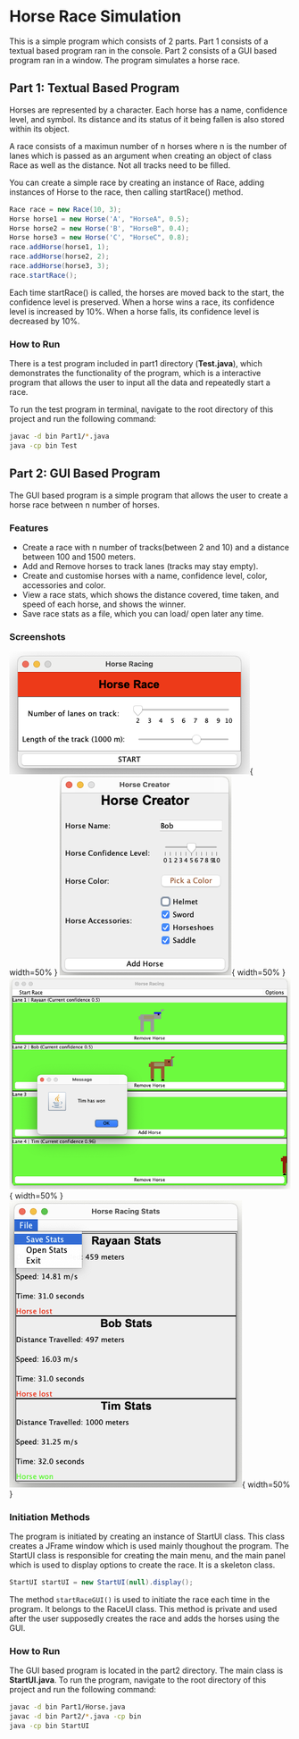 # Horse Race Simulation

This is a simple program which consists of 2 parts. Part 1 consists of a textual based program ran in the console. Part 2 consists of a GUI based program ran in a window. The program simulates a horse race. 

## Part 1: Textual Based Program

Horses are represented by a character. Each horse has a name, confidence level, and symbol. Its distance and its status of it being fallen is also stored within its object. 

A race consists of a maximun number of n horses where n is the number of lanes which is passed as an argument when creating an object of class Race as well as the distance. Not all tracks need to be filled.

You can create a simple race by creating an instance of Race, adding instances of Horse to the race, then calling startRace() method.
```java
Race race = new Race(10, 3);
Horse horse1 = new Horse('A', "HorseA", 0.5);
Horse horse2 = new Horse('B', "HorseB", 0.4);
Horse horse3 = new Horse('C', "HorseC", 0.8);
race.addHorse(horse1, 1);
race.addHorse(horse2, 2);
race.addHorse(horse3, 3);
race.startRace();
```

Each time startRace() is called, the horses are moved back to the start, the confidence level is preserved. When a horse wins a race, its confidence level is increased by 10%. When a horse falls, its confidence level is decreased by 10%.

### How to Run
There is a test program included in part1 directory (**Test.java**), which demonstrates the functionality of the program, which is a interactive program that allows the user to input all the data and repeatedly start a race.

To run the test program in terminal, navigate to the root directory of this project and run the following command:
```bash
javac -d bin Part1/*.java
java -cp bin Test
```

## Part 2: GUI Based Program

The GUI based program is a simple program that allows the user to create a horse race between n number of horses. 

### Features
- Create a race with n number of tracks(between 2 and 10) and a distance between 100 and 1500 meters.
- Add and Remove horses to track lanes (tracks may stay empty).
- Create and customise horses with a name, confidence level, color, accessories and color.
- View a race stats, which shows the distance covered, time taken, and speed of each horse, and shows the winner.
- Save race stats as a file, which you can load/ open later any time.

### Screenshots
![Main Menu Preview](Part2/preview/mainmenu.png){ width=50% }
![Create Horse Preview](Part2/preview/createhorse.png){ width=50% }
![Started Race Preview](Part2/preview/race.png){ width=50% }
![Stats Menu Preview](Part2/preview/statsmenu.png){ width=50% }



### Initiation Methods
The program is initiated by creating an instance of StartUI class. This class creates a JFrame window which is used mainly thoughout the program. The StartUI class is responsible for creating the main menu, and the main panel which is used to display options to create the race. It is a skeleton class.
```java
StartUI startUI = new StartUI(null).display();
```

The method ```startRaceGUI()``` is used to initiate the race each time in the program. It belongs to the RaceUI class. This method is private and used after the user supposedly creates the race and adds the horses using the GUI.

### How to Run
The GUI based program is located in the part2 directory. The main class is **StartUI.java**. To run the program, navigate to the root directory of this project and run the following command:
```bash
javac -d bin Part1/Horse.java
javac -d bin Part2/*.java -cp bin
java -cp bin StartUI
```

